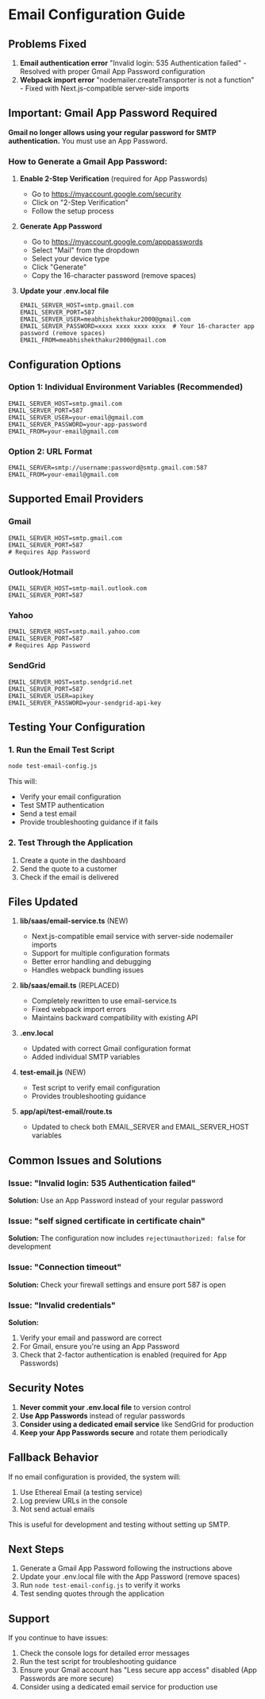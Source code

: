 # Email Configuration Guide

## Problems Fixed
1. **Email authentication error** "Invalid login: 535 Authentication failed" - Resolved with proper Gmail App Password configuration
2. **Webpack import error** "nodemailer.createTransporter is not a function" - Fixed with Next.js-compatible server-side imports

## Important: Gmail App Password Required
**Gmail no longer allows using your regular password for SMTP authentication.** You must use an App Password.

### How to Generate a Gmail App Password:

1. **Enable 2-Step Verification** (required for App Passwords)
   - Go to https://myaccount.google.com/security
   - Click on "2-Step Verification"
   - Follow the setup process

2. **Generate App Password**
   - Go to https://myaccount.google.com/apppasswords
   - Select "Mail" from the dropdown
   - Select your device type
   - Click "Generate"
   - Copy the 16-character password (remove spaces)

3. **Update your .env.local file**
   ```env
   EMAIL_SERVER_HOST=smtp.gmail.com
   EMAIL_SERVER_PORT=587
   EMAIL_SERVER_USER=meabhishekthakur2000@gmail.com
   EMAIL_SERVER_PASSWORD=xxxx xxxx xxxx xxxx  # Your 16-character app password (remove spaces)
   EMAIL_FROM=meabhishekthakur2000@gmail.com
   ```

## Configuration Options

### Option 1: Individual Environment Variables (Recommended)
```env
EMAIL_SERVER_HOST=smtp.gmail.com
EMAIL_SERVER_PORT=587
EMAIL_SERVER_USER=your-email@gmail.com
EMAIL_SERVER_PASSWORD=your-app-password
EMAIL_FROM=your-email@gmail.com
```

### Option 2: URL Format
```env
EMAIL_SERVER=smtp://username:password@smtp.gmail.com:587
EMAIL_FROM=your-email@gmail.com
```

## Supported Email Providers

### Gmail
```env
EMAIL_SERVER_HOST=smtp.gmail.com
EMAIL_SERVER_PORT=587
# Requires App Password
```

### Outlook/Hotmail
```env
EMAIL_SERVER_HOST=smtp-mail.outlook.com
EMAIL_SERVER_PORT=587
```

### Yahoo
```env
EMAIL_SERVER_HOST=smtp.mail.yahoo.com
EMAIL_SERVER_PORT=587
# Requires App Password
```

### SendGrid
```env
EMAIL_SERVER_HOST=smtp.sendgrid.net
EMAIL_SERVER_PORT=587
EMAIL_SERVER_USER=apikey
EMAIL_SERVER_PASSWORD=your-sendgrid-api-key
```

## Testing Your Configuration

### 1. Run the Email Test Script
```bash
node test-email-config.js
```

This will:
- Verify your email configuration
- Test SMTP authentication
- Send a test email
- Provide troubleshooting guidance if it fails

### 2. Test Through the Application
1. Create a quote in the dashboard
2. Send the quote to a customer
3. Check if the email is delivered

## Files Updated

1. **lib/saas/email-service.ts** (NEW)
   - Next.js-compatible email service with server-side nodemailer imports
   - Support for multiple configuration formats
   - Better error handling and debugging
   - Handles webpack bundling issues

2. **lib/saas/email.ts** (REPLACED)
   - Completely rewritten to use email-service.ts
   - Fixed webpack import errors
   - Maintains backward compatibility with existing API

3. **.env.local**
   - Updated with correct Gmail configuration format
   - Added individual SMTP variables

4. **test-email.js** (NEW)
   - Test script to verify email configuration
   - Provides troubleshooting guidance

5. **app/api/test-email/route.ts**
   - Updated to check both EMAIL_SERVER and EMAIL_SERVER_HOST variables

## Common Issues and Solutions

### Issue: "Invalid login: 535 Authentication failed"
**Solution:** Use an App Password instead of your regular password

### Issue: "self signed certificate in certificate chain"
**Solution:** The configuration now includes `rejectUnauthorized: false` for development

### Issue: "Connection timeout"
**Solution:** Check your firewall settings and ensure port 587 is open

### Issue: "Invalid credentials"
**Solution:** 
1. Verify your email and password are correct
2. For Gmail, ensure you're using an App Password
3. Check that 2-factor authentication is enabled (required for App Passwords)

## Security Notes

1. **Never commit your .env.local file** to version control
2. **Use App Passwords** instead of regular passwords
3. **Consider using a dedicated email service** like SendGrid for production
4. **Keep your App Passwords secure** and rotate them periodically

## Fallback Behavior

If no email configuration is provided, the system will:
1. Use Ethereal Email (a testing service)
2. Log preview URLs in the console
3. Not send actual emails

This is useful for development and testing without setting up SMTP.

## Next Steps

1. Generate a Gmail App Password following the instructions above
2. Update your .env.local file with the App Password (remove spaces)
3. Run `node test-email-config.js` to verify it works
4. Test sending quotes through the application

## Support

If you continue to have issues:
1. Check the console logs for detailed error messages
2. Run the test script for troubleshooting guidance
3. Ensure your Gmail account has "Less secure app access" disabled (App Passwords are more secure)
4. Consider using a dedicated email service for production use